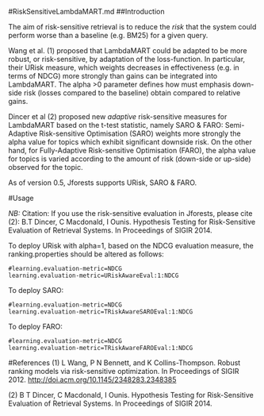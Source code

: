 #RiskSensitiveLambdaMART.md
##Introduction

The aim of risk-sensitive retrieval is to reduce the _risk_ that the system could perform worse than a baseline (e.g. BM25) for a given query. 

Wang et al. (1) proposed that LambdaMART could be adapted to be more robust, or risk-sensitive, by adaptation of the loss-function. In particular, their URisk measure, which weights decreases in effectiveness (e.g. in terms of NDCG) more strongly than gains can be integrated into LambdaMART. The alpha >0 parameter defines how must emphasis down-side risk (losses compared to the baseline) obtain compared to relative gains.

Dincer et al (2) proposed new _adaptive_ risk-sensitive measures for LambdaMART based on the t-test statistic, namely SARO & FARO: Semi-Adaptive Risk-sensitive Optimisation (SARO) weights more strongly the alpha value for topics which exhibit significant downside risk. On the other hand, for Fully-Adaptive Risk-sensitive Optimisation (FARO), the alpha value for topics is varied according to the amount of risk (down-side or up-side) observed for the topic.

As of version 0.5, Jforests supports URisk, SARO & FARO.

#Usage

*NB:* Citation: If you use the risk-sensitive evaluation in Jforests, please cite (2): B.T Dincer, C Macdonald, I Ounis. Hypothesis Testing for Risk-Sensitive Evaluation of Retrieval Systems. In Proceedings of SIGIR 2014.

To deploy URisk with alpha=1, based on the NDCG evaluation measure, the ranking.properties should be altered as follows:
```
#learning.evaluation-metric=NDCG
learning.evaluation-metric=URiskAwareEval:1:NDCG
```

To deploy SARO:
```
#learning.evaluation-metric=NDCG
learning.evaluation-metric=TRiskAwareSAROEval:1:NDCG
```

To deploy FARO:
```
#learning.evaluation-metric=NDCG
learning.evaluation-metric=TRiskAwareFAROEval:1:NDCG
```

#References
(1) L Wang, P N Bennett, and K Collins-Thompson. Robust ranking models via risk-sensitive optimization. In Proceedings of SIGIR 2012. http://doi.acm.org/10.1145/2348283.2348385

(2) B T Dincer, C Macdonald, I Ounis. Hypothesis Testing for Risk-Sensitive Evaluation of Retrieval Systems. In Proceedings of SIGIR 2014.
